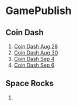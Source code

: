 # GamePublish
## Coin Dash
1. [Coin Dash Aug 28](player_scene_8_28/index.html)
2. [Coin Dash Aug 30](hud_scene_8_30/index.html)
3. [Coin Dash Sep 4](main_scene_9_2/index.html)
4. [Coin Dash Sep 6](finished_scene_9_4/index.html)
## Space Rocks
1. 
